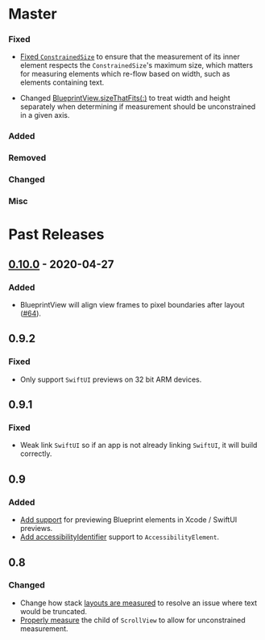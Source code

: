 # Master

### Fixed

- [Fixed `ConstrainedSize`](https://github.com/square/Blueprint/pull/87) to ensure that the measurement of its inner element respects the `ConstrainedSize`'s maximum size, which matters for measuring elements which re-flow based on width, such as elements containing text.

- Changed [BlueprintView.sizeThatFits(:)](https://github.com/square/Blueprint/pull/92/files) to treat width and height separately when determining if measurement should be unconstrained in a given axis.

### Added

### Removed

### Changed

### Misc

# Past Releases

## [0.10.0] - 2020-04-27

### Added

- BlueprintView will align view frames to pixel boundaries after layout ([#64]).

## 0.9.2

### Fixed

- Only support `SwiftUI` previews on 32 bit ARM devices.

## 0.9.1

### Fixed

- Weak link `SwiftUI` so if an app is not already linking `SwiftUI`, it will build correctly.

## 0.9

### Added

- [Add support](https://github.com/square/Blueprint/pull/76) for previewing Blueprint elements in Xcode / SwiftUI previews.
- [Add accessibilityIdentifier](https://github.com/square/Blueprint/pull/81) support to `AccessibilityElement`.

## 0.8

### Changed

- Change how stack [layouts are measured](https://github.com/square/Blueprint/pull/68) to resolve an issue where text would be truncated.
- [Properly measure](https://github.com/square/Blueprint/pull/73) the child of `ScrollView` to allow for unconstrained measurement.

[0.10.0]: https://github.com/square/Blueprint/compare/0.9.2...0.10.0
[#64]: https://github.com/square/Blueprint/pull/64
